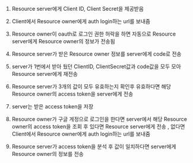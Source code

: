 1. Resource server에게 Client ID, Client Secret을 제공받음 

2. Client에서 Resource owner에게 auth login하는 url를 보내줌 

3. Resource owner이 oauth로 로그인 권한 허락을 하면 자동으로 Resource server에게 Resource owner의 정보가 전송됨 

4. Resource server가 받은 Resource owner 정보를  server에게 code로 전송 

5. server가 1번에서 받아 뒀던 ClientID, ClientSecret값과  code값을 모두 모아 Resource server에게 재전송

6. Resource server가 3개의 값이 모두 유효하는지 확인후 유효하다면 해당 Resource owner의 access token을 server에게 전송

7. server는 받은 access token을 저장 

8. Resource owner가 구글 게정으로 로그인을 한다면 server에서 해당 Resource owner의 access token을 조회 후 있다면 Resource server에게 전송 , 없다면 Client에서 Resource owner에게 auth login하는 url를 보내줌 

9. Resource server가 access token을 분석 후 값이 일치하다면 server에게 Resource owner의 정보를 전송